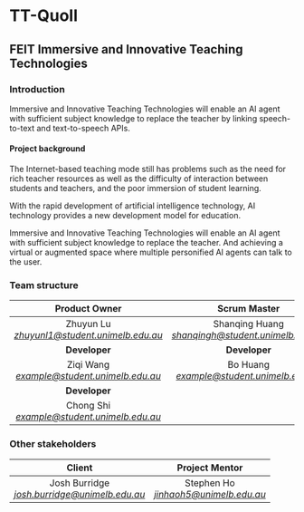 # TT-Quoll

## FEIT Immersive and Innovative Teaching Technologies

### Introduction

Immersive and Innovative Teaching Technologies will enable an AI agent with sufficient subject knowledge to replace the teacher by linking speech-to-text and text-to-speech APIs.

#### Project background

The Internet-based teaching mode still has problems such as the need for rich teacher resources as well as the difficulty of interaction between students and teachers, and the poor immersion of student learning.

With the rapid development of artificial intelligence technology, AI technology provides a new development model for education. 

Immersive and Innovative Teaching Technologies will enable an AI agent with sufficient subject knowledge to replace the teacher. And achieving a virtual or augmented space where multiple personified AI agents can talk to the user.


### Team structure

|Product Owner|Scrum Master|Developer|
|:--------:|:--------:|:--------:|
|Zhuyun Lu<br>*zhuyunl1@student.unimelb.edu.au*|Shanqing Huang<br>*shanqingh@student.unimelb.edu.au*| Haoran Wang<br>*hwang2974@student.unimelb.edu.au*|
|**Developer**|**Developer**|**Developer**|
|Ziqi Wang<br>*example@student.unimelb.edu.au*|Bo Huang<br>*example@student.unimelb.edu.au*|Lisong Xiao<br>*example@student.unimelb.edu.au*|
|**Developer**|
|Chong Shi<br>*example@student.unimelb.edu.au*|

### Other stakeholders
|Client|Project Mentor|
|:--------:|:--------:|
|Josh Burridge<br>*josh.burridge@unimelb.edu.au*|Stephen Ho<br>*jinhaoh5@unimelb.edu.au*|
